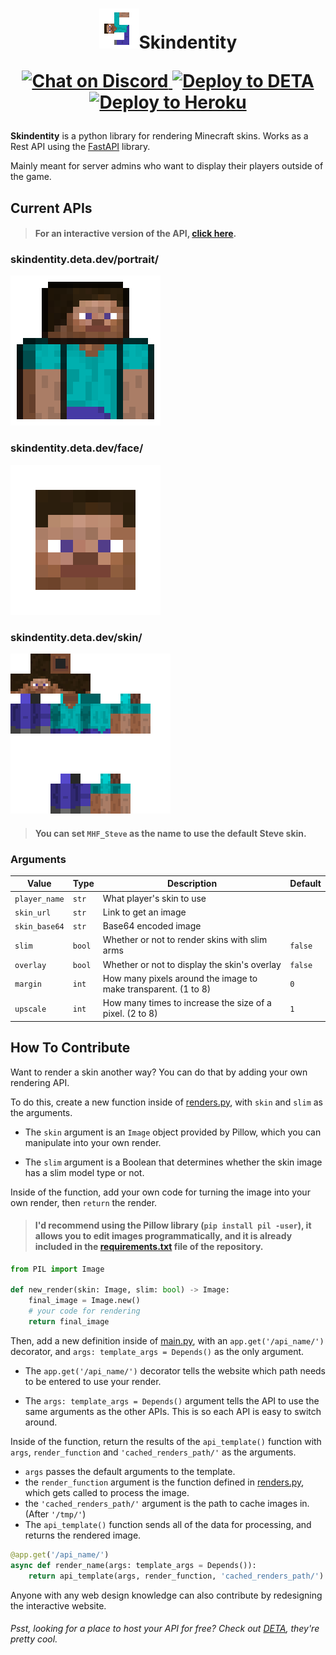 <h1>
  <p align="center">
    <img alt="Skindentity" src="icon.png">Skindentity
  </p>

  <p align="center">
    <a href="https://discord.gg/dmKMAMf">
      <img alt="Chat on Discord" src="https://img.shields.io/badge/Chat%20on-Discord-%237289da">
    </a>
    <a href="https://go.deta.dev/deploy">
      <img alt="Deploy to DETA" src="https://img.shields.io/badge/Deploy%20to-DETA-%23D53AA2">
    </a>
    <a href="https://heroku.com/deploy">
      <img alt="Deploy to Heroku" src="https://img.shields.io/badge/Deploy%20to-Heroku-%237056BF" />
    </a>
  </p>
</h1>

**Skindentity** is a python library for rendering Minecraft skins. Works as a Rest API using the [FastAPI](https://fastapi.tiangolo.com/) library.

Mainly meant for server admins who want to display their players outside of the game.

## Current APIs

> #### For an interactive version of the API, [click here](https://skindentity.deta.dev/).

### skindentity.deta.dev/portrait/
![preview](previews/portrait.png)

### skindentity.deta.dev/face/
![preview](previews/face.png)

### skindentity.deta.dev/skin/
![preview](previews/skin.png)

> #### You can set `MHF_Steve` as the name to use the default Steve skin.

### Arguments

|Value|Type|Description|Default|
|-|-|-|-|
|`player_name`|`str`|What player's skin to use|
|`skin_url`|`str`|Link to get an image|
|`skin_base64`|`str`|Base64 encoded image|
|`slim`|`bool`|Whether or not to render skins with slim arms|`false`
|`overlay`|`bool`|Whether or not to display the skin's overlay|`false`
|`margin`|`int`|How many pixels around the image to make transparent. (1 to 8)|`0`
|`upscale`|`int`|How many times to increase the size of a pixel. (2 to 8)|`1`

## How To Contribute

Want to render a skin another way? You can do that by adding your own rendering API.

To do this, create a new function inside of [renders.py](renders.py), with `skin` and `slim` as the arguments.

- The `skin` argument is an `Image` object provided by Pillow, which you can manipulate into your own render.

- The `slim` argument is a Boolean that determines whether the skin image has a slim model type or not.

Inside of the function, add your own code for turning the image into your own render, then `return` the render.

> #### I'd recommend using the Pillow library (`pip install pil -user`), it allows you to edit images programmatically, and it is already included in the [requirements.txt](requirements.txt) file of the repository.

```py
from PIL import Image

def new_render(skin: Image, slim: bool) -> Image:
    final_image = Image.new()
    # your code for rendering
    return final_image
```

Then, add a new definition inside of [main.py](main.py), with an `app.get('/api_name/')` decorator, and `args: template_args = Depends()` as the only argument.

- The `app.get('/api_name/')` decorator tells the website which path needs to be entered to use your render.

- The `args: template_args = Depends()` argument tells the API to use the same arguments as the other APIs. This is so each API is easy to switch around.

Inside of the function, return the results of the `api_template()` function with `args`, `render_function` and `'cached_renders_path/'` as the arguments.

- `args` passes the default arguments to the template.
- the `render_function` argument is the function defined in [renders.py](renders.py), which gets called to process the image.
- the `'cached_renders_path/'` argument is the path to cache images in. (After `'/tmp/'`)
- The `api_template()` function sends all of the data for processing, and returns the rendered image.

```py
@app.get('/api_name/')
async def render_name(args: template_args = Depends()):
    return api_template(args, render_function, 'cached_renders_path/')
```

Anyone with any web design knowledge can also contribute by redesigning the interactive website.

###### Psst, looking for a place to host your API for free? Check out [DETA](https://www.deta.sh/), they're pretty cool.
